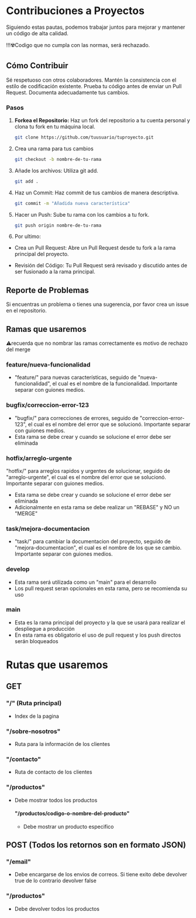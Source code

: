 # Contribuciones a Proyectos

Siguiendo estas pautas, podemos trabajar juntos para mejorar y mantener un código de alta calidad.

!!!☢️Codigo que no cumpla con las normas, será rechazado.

## Cómo Contribuir

Sé respetuoso con otros colaboradores.
Mantén la consistencia con el estilo de codificación existente.
Prueba tu código antes de enviar un Pull Request.
Documenta adecuadamente tus cambios.

### Pasos
1. **Forkea el Repositorio:** Haz un fork del repositorio a tu cuenta personal y clona tu fork en tu máquina local.

   ```bash
   git clone https://github.com/tuusuario/tuproyecto.git
   ```

2. Crea una rama para tus cambios
   ```bash
   git checkout -b nombre-de-tu-rama
   ```
   
3. Añade los archivos: Utiliza git add.

   ```bash
   git add .
   ```

4. Haz un Commit: Haz commit de tus cambios de manera descriptiva.

   ```bash
   git commit -m "Añadida nueva característica"
   ```

5. Hacer un Push: Sube tu rama con los cambios a tu fork.
    ```bash
   git push origin nombre-de-tu-rama
   ```

6. Por ultimo:
- Crea un Pull Request: Abre un Pull Request desde tu fork a la rama principal del proyecto.

- Revisión del Código: Tu Pull Request será revisado y discutido antes de ser fusionado a la rama principal.

## Reporte de Problemas
Si encuentras un problema o tienes una sugerencia, por favor crea un issue en el repositorio.


## Ramas que usaremos
⚠️recuerda que no nombrar las ramas correctamente es motivo de rechazo del merge

### feature/nueva-funcionalidad
- "feature/" para nuevas características, seguido de "nueva-funcionalidad", el cual es el nombre de la funcionalidad. Importante separar con guiones medios.

### bugfix/correccion-error-123
- "bugfix/" para correcciones de errores, seguido de "correccion-error-123", el cual es el nombre del error que se solucionó. Importante separar con guiones medios.
- Esta rama se debe crear y cuando se solucione el error debe ser eliminada

### hotfix/arreglo-urgente
"hotfix/" para arreglos rapidos y urgentes de solucionar, seguido de "arreglo-urgente", el cual es el nombre del error que se solucionó. Importante separar con guiones medios.
- Esta rama se debe crear y cuando se solucione el error debe ser eliminada
- Adicionalmente en esta rama se debe realizar un "REBASE" y NO un "MERGE"
  
### task/mejora-documentacion
- "task/" para cambiar la documentacion del proyecto, seguido de "mejora-documentacion", el cual es el nombre de los que se cambio. Importante separar con guiones medios.

### develop
- Esta rama será utilizada como un "main" para el desarrollo
- Los pull request seran opcionales en esta rama, pero se recomienda su uso

### main
- Esta es la rama principal del proyecto y la que se usará para realizar el despliegue a producción
- En esta rama es obligatorio el uso de pull request y los push directos serán bloqueados


# Rutas que usaremos

## GET

### "/" (Ruta principal)
- Index de la pagina

### "/sobre-nosotros"
- Ruta para la información de los clientes

### "/contacto"
- Ruta de contacto de los clientes

### "/productos"
- Debe mostrar todos los productos
    #### "/productos/codigo-o-nombre-del-producto"
    - Debe mostrar un producto especifico


## POST (Todos los retornos son en formato JSON)

### "/email"
- Debe encargarse de los envios de correos. Si tiene exito debe devolver true de lo contrario devolver false 

### "/productos"
- Debe devolver todos los productos 
